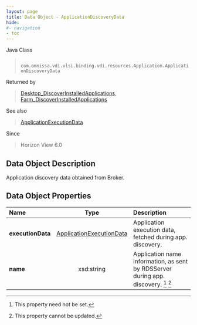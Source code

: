 ```yaml
---
layout: page
title: Data Object - ApplicationDiscoveryData
hide:
#- navigation
- toc
---
```






Java Class
> ` com.omnissa.vdi.vlsi.binding.vdi.resources.Application.ApplicationDiscoveryData`

Returned by
> [Desktop_DiscoverInstalledApplications](vdi.resources.Desktop.md#discoverInstalledApplications), [Farm_DiscoverInstalledApplications](vdi.resources.Farm.md#discoverInstalledApplications)

See also
> [ApplicationExecutionData](vdi.resources.Application.ApplicationExecutionData.md)

Since
> Horizon View 6.0


## Data Object Description

Application discovery data obtained from Broker.

## Data Object Properties

 Name | Type | Description
:---|:---:|:---
**executionData**| [ApplicationExecutionData](vdi.resources.Application.ApplicationExecutionData.md)|  Application execution data, fetched during app. discovery.
**name**|  xsd:string|  Application name information, as sent by RDSServer during app. discovery. [^1] [^2]


 


[^1]: This property need not be set.
[^2]: This property cannot be updated.